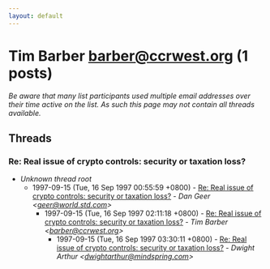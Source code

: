 ```yaml
---
layout: default
---
```


# Tim Barber <barber@ccrwest.org> (1 posts)

_Be aware that many list participants used multiple email addresses over their time active on the list. As such this page may not contain all threads available._

## Threads

### Re: Real issue of crypto controls: security or taxation loss?
+ _Unknown thread root_
  + 1997-09-15 (Tue, 16 Sep 1997 00:55:59 +0800) - [Re: Real issue of crypto controls: security or taxation loss?](/archive/1997/09/44a17cccccbd63bbf18daf292e98f7176d53ba4aca9e31aea447150700dcf00e) - _Dan Geer \<geer@world.std.com\>_
    + 1997-09-15 (Tue, 16 Sep 1997 02:11:18 +0800) - [Re: Real issue of crypto controls: security or taxation loss?](/archive/1997/09/08fa6539b7458260ae001741e00cf7cfef342fa1882128eb71b5525aeb024616) - _Tim Barber \<barber@ccrwest.org\>_
      + 1997-09-15 (Tue, 16 Sep 1997 03:30:11 +0800) - [Re: Real issue of crypto controls: security or taxation loss?](/archive/1997/09/ed7757c51524dbfd4dd155efee082941701f04f69d46b634f8533e37c011bbca) - _Dwight Arthur \<dwightarthur@mindspring.com\>_

